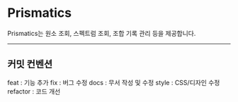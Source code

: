 # Prismatics

Prismatics는 원소 조회, 스펙트럼 조회, 조합 기록 관리 등을 제공합니다.

---

## 커밋 컨벤션

feat : 기능 추가
fix : 버그 수정
docs : 무서 작성 및 수정
style : CSS/디자인 수정
refactor : 코드 개선


